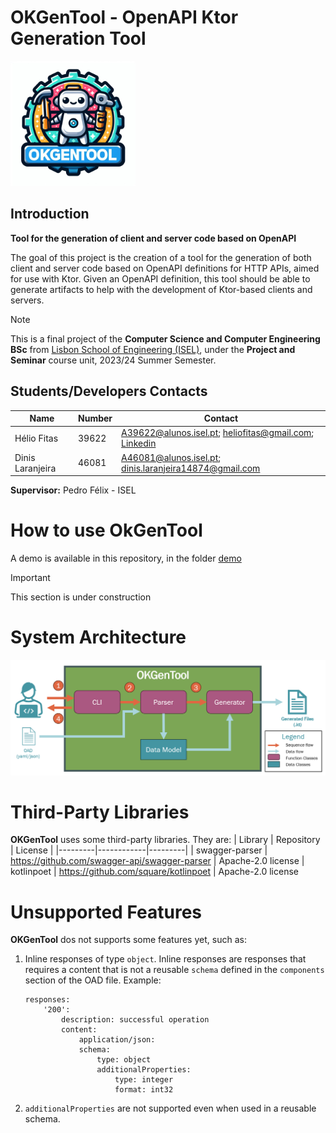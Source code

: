 # OKGenTool - OpenAPI Ktor Generation Tool
<img src="./docs/okgentool_large.jpeg" width="200">

## Introduction
**Tool for the generation of client and server code based on OpenAPI**

The goal of this project is the creation of a tool for the generation of both client and server code based on OpenAPI definitions for HTTP APIs, aimed for use with Ktor.
Given an OpenAPI definition, this tool should be able to generate artifacts to help with the development of Ktor-based clients and servers.

> [!NOTE]
This is a final project of the **Computer Science and Computer Engineering BSc** from [Lisbon School of Engineering (ISEL)](http://isel.pt), under the **Project and Seminar** course unit, 2023/24 Summer Semester.

## Students/Developers Contacts

| Name        | Number | Contact     |
| ----------- | ------ | ----------- |
| Hélio Fitas | 39622  | A39622@alunos.isel.pt; heliofitas@gmail.com; [Linkedin](https://www.linkedin.com/in/heliofitas/)
| Dinis Laranjeira | 46081 | A46081@alunos.isel.pt; dinis.laranjeira14874@gmail.com |

**Supervisor:** Pedro Félix - ISEL



# How to use OkGenTool
A demo is available in this repository, in the folder [demo](./demo/)

> [!IMPORTANT]
> This section is under construction

# System Architecture
![OKGenTool Block Diagram](./docs/block_diagram.png)

# Third-Party Libraries
**OKGenTool** uses some third-party libraries. They are:
| Library | Repository | License |
|---------|------------|---------|
| swagger-parser | https://github.com/swagger-api/swagger-parser | Apache-2.0 license
| kotlinpoet | https://github.com/square/kotlinpoet | Apache-2.0 license

# Unsupported Features
**OKGenTool** dos not supports some features yet, such as:
1. Inline responses of type `object`. Inline responses are responses that requires a content that is not a reusable `schema` defined in the `components` section of the OAD file. Example:
    ```
    responses:
        '200':
            description: successful operation
            content:
                application/json:
                schema:
                    type: object
                    additionalProperties:
                        type: integer
                        format: int32
    ```
1. `additionalProperties` are not supported even when used in a reusable schema.